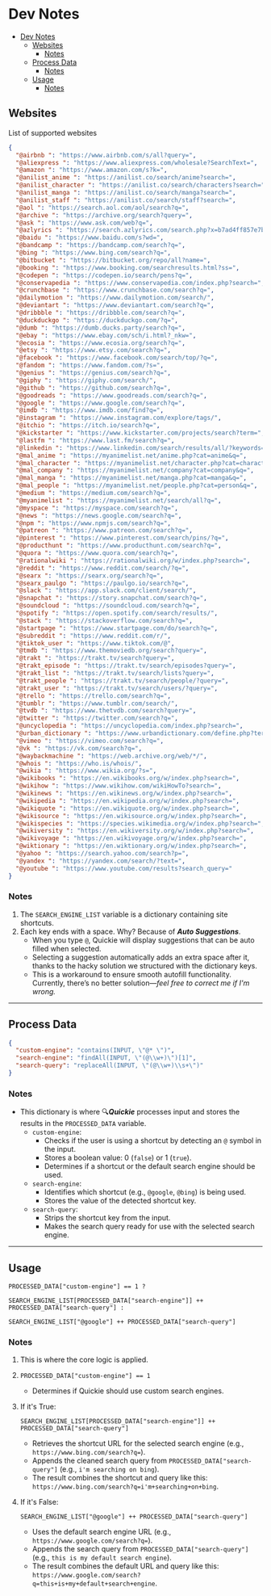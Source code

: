 # Dev Notes

- [Dev Notes](#dev-notes)
  - [Websites](#websites)
    - [Notes](#notes)
  - [Process Data](#process-data)
    - [Notes](#notes-1)
  - [Usage](#usage)
    - [Notes](#notes-2)

## Websites

List of supported websites

```json
{
  "@airbnb ": "https://www.airbnb.com/s/all?query=",
  "@aliexpress ": "https://www.aliexpress.com/wholesale?SearchText=",
  "@amazon ": "https://www.amazon.com/s?k=",
  "@anilist_anime ": "https://anilist.co/search/anime?search=",
  "@anilist_character ": "https://anilist.co/search/characters?search=",
  "@anilist_manga ": "https://anilist.co/search/manga?search=",
  "@anilist_staff ": "https://anilist.co/search/staff?search=",
  "@aol ": "https://search.aol.com/aol/search?q=",
  "@archive ": "https://archive.org/search?query=",
  "@ask ": "https://www.ask.com/web?q=",
  "@azlyrics ": "https://search.azlyrics.com/search.php?x=b7ad4ff857e7b59f99f0d0f5b3c7d2e292ea2446137b3009b6f2636b0d76aba6&q=",
  "@baidu ": "https://www.baidu.com/s?wd=",
  "@bandcamp ": "https://bandcamp.com/search?q=",
  "@bing ": "https://www.bing.com/search?q=",
  "@bitbucket ": "https://bitbucket.org/repo/all?name=",
  "@booking ": "https://www.booking.com/searchresults.html?ss=",
  "@codepen ": "https://codepen.io/search/pens?q=",
  "@conservapedia ": "https://www.conservapedia.com/index.php?search=",
  "@crunchbase ": "https://www.crunchbase.com/search?q=",
  "@dailymotion ": "https://www.dailymotion.com/search/",
  "@deviantart ": "https://www.deviantart.com/search?q=",
  "@dribbble ": "https://dribbble.com/search?q=",
  "@duckduckgo ": "https://duckduckgo.com/?q=",
  "@dumb ": "https://dumb.ducks.party/search?q=",
  "@ebay ": "https://www.ebay.com/sch/i.html?_nkw=",
  "@ecosia ": "https://www.ecosia.org/search?q=",
  "@etsy ": "https://www.etsy.com/search?q=",
  "@facebook ": "https://www.facebook.com/search/top/?q=",
  "@fandom ": "https://www.fandom.com/?s=",
  "@genius ": "https://genius.com/search?q=",
  "@giphy ": "https://giphy.com/search/",
  "@github ": "https://github.com/search?q=",
  "@goodreads ": "https://www.goodreads.com/search?q=",
  "@google ": "https://www.google.com/search?q=",
  "@imdb ": "https://www.imdb.com/find?q=",
  "@instagram ": "https://www.instagram.com/explore/tags/",
  "@itchio ": "https://itch.io/search?q=",
  "@kickstarter ": "https://www.kickstarter.com/projects/search?term=",
  "@lastfm ": "https://www.last.fm/search?q=",
  "@linkedin ": "https://www.linkedin.com/search/results/all/?keywords=",
  "@mal_anime ": "https://myanimelist.net/anime.php?cat=anime&q=",
  "@mal_character ": "https://myanimelist.net/character.php?cat=character&q=",
  "@mal_company ": "https://myanimelist.net/company?cat=company&q=",
  "@mal_manga ": "https://myanimelist.net/manga.php?cat=manga&q=",
  "@mal_people ": "https://myanimelist.net/people.php?cat=person&q=",
  "@medium ": "https://medium.com/search?q=",
  "@myanimelist ": "https://myanimelist.net/search/all?q=",
  "@myspace ": "https://myspace.com/search?q=",
  "@news ": "https://news.google.com/search?q=",
  "@npm ": "https://www.npmjs.com/search?q=",
  "@patreon ": "https://www.patreon.com/search?q=",
  "@pinterest ": "https://www.pinterest.com/search/pins/?q=",
  "@producthunt ": "https://www.producthunt.com/search?q=",
  "@quora ": "https://www.quora.com/search?q=",
  "@rationalwiki ": "https://rationalwiki.org/w/index.php?search=",
  "@reddit ": "https://www.reddit.com/search/?q=",
  "@searx ": "https://searx.org/search?q=",
  "@searx_paulgo ": "https://paulgo.io/search?q=",
  "@slack ": "https://app.slack.com/client/search/",
  "@snapchat ": "https://story.snapchat.com/search?q=",
  "@soundcloud ": "https://soundcloud.com/search?q=",
  "@spotify ": "https://open.spotify.com/search/results/",
  "@stack ": "https://stackoverflow.com/search?q=",
  "@startpage ": "https://www.startpage.com/do/search?q=",
  "@subreddit ": "https://www.reddit.com/r/",
  "@tiktok_user ": "https://www.tiktok.com/@",
  "@tmdb ": "https://www.themoviedb.org/search?query=",
  "@trakt ": "https://trakt.tv/search?query=",
  "@trakt_episode ": "https://trakt.tv/search/episodes?query=",
  "@trakt_list ": "https://trakt.tv/search/lists?query=",
  "@trakt_people ": "https://trakt.tv/search/people/?query=",
  "@trakt_user ": "https://trakt.tv/search/users/?query=",
  "@trello ": "https://trello.com/search?q=",
  "@tumblr ": "https://www.tumblr.com/search/",
  "@tvdb ": "https://www.thetvdb.com/search?query=",
  "@twitter ": "https://twitter.com/search?q=",
  "@uncyclopedia ": "https://uncyclopedia.com/index.php?search=",
  "@urban_dictionary ": "https://www.urbandictionary.com/define.php?term=",
  "@vimeo ": "https://vimeo.com/search?q=",
  "@vk ": "https://vk.com/search?q=",
  "@waybackmachine ": "https://web.archive.org/web/*/",
  "@whois ": "https://who.is/whois/",
  "@wikia ": "https://www.wikia.org/?s=",
  "@wikibooks ": "https://en.wikibooks.org/w/index.php?search=",
  "@wikihow ": "https://www.wikihow.com/wikiHowTo?search=",
  "@wikinews ": "https://en.wikinews.org/w/index.php?search=",
  "@wikipedia ": "https://en.wikipedia.org/w/index.php?search=",
  "@wikiquote ": "https://en.wikiquote.org/w/index.php?search=",
  "@wikisource ": "https://en.wikisource.org/w/index.php?search=",
  "@wikispecies ": "https://species.wikimedia.org/w/index.php?search=",
  "@wikiversity ": "https://en.wikiversity.org/w/index.php?search=",
  "@wikivoyage ": "https://en.wikivoyage.org/w/index.php?search=",
  "@wiktionary ": "https://en.wiktionary.org/w/index.php?search=",
  "@yahoo ": "https://search.yahoo.com/search?p=",
  "@yandex ": "https://yandex.com/search/?text=",
  "@youtube ": "https://www.youtube.com/results?search_query="
}
```

### Notes

1. The `SEARCH_ENGINE_LIST` variable is a dictionary containing site shortcuts.
2. Each key ends with a space. Why? Because of **_Auto Suggestions_**.
   - When you type `@`, Quickie will display suggestions that can be auto filled when selected.
   - Selecting a suggestion automatically adds an extra space after it, thanks to the hacky solution we structured with the dictionary keys.
   - This is a workaround to ensure smooth autofill functionality. Currently, there’s no better solution—_feel free to correct me if I'm wrong._

---

## Process Data

```json
{
  "custom-engine": "contains(INPUT, \"@* \")",
  "search-engine": "findAll(INPUT, \"(@\\w+)\")[1]",
  "search-query": "replaceAll(INPUT, \"(@\\w+)\\s+\")"
}
```

### Notes

- This dictionary is where 🔍**_Quickie_** processes input and stores the results in the `PROCESSED_DATA` variable.
  - `custom-engine`:
    - Checks if the user is using a shortcut by detecting an `@` symbol in the input.
    - Stores a boolean value: 0 (`false`) or 1 (`true`).
    - Determines if a shortcut or the default search engine should be used.
  - `search-engine`:
    - Identifies which shortcut (e.g., `@google`, `@bing`) is being used.
    - Stores the value of the detected shortcut key.
  - `search-query`:
    - Strips the shortcut key from the input.
    - Makes the search query ready for use with the selected search engine.

---

## Usage

```shell
PROCESSED_DATA["custom-engine"] == 1 ?

SEARCH_ENGINE_LIST[PROCESSED_DATA["search-engine"]] ++ PROCESSED_DATA["search-query"] :

SEARCH_ENGINE_LIST["@google"] ++ PROCESSED_DATA["search-query"]
```

### Notes

1. This is where the core logic is applied.
2. `PROCESSED_DATA["custom-engine"] == 1`
   - Determines if Quickie should use custom search engines.
3. If it's True:

   ```shell
   SEARCH_ENGINE_LIST[PROCESSED_DATA["search-engine"]] ++ PROCESSED_DATA["search-query"]
   ```

   - Retrieves the shortcut URL for the selected search engine (e.g., `https://www.bing.com/search?q=`).
   - Appends the cleaned search query from `PROCESSED_DATA["search-query"]` (e.g., `i'm searching on bing`).
   - The result combines the shortcut and query like this: `https://www.bing.com/search?q=i'm+searching+on+bing`.

4. If it's False:

   ```shell
   SEARCH_ENGINE_LIST["@google"] ++ PROCESSED_DATA["search-query"]
   ```

   - Uses the default search engine URL (e.g., `https://www.google.com/search?q=`).
   - Appends the search query from `PROCESSED_DATA["search-query"]` (e.g., `this is my default search engine`).
   - The result combines the default URL and query like this: `https://www.google.com/search?q=this+is+my+default+search+engine`.
